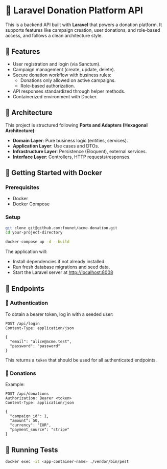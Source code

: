 # 🌱 Laravel Donation Platform API

This is a backend API built with **Laravel** that powers a donation platform. It supports features like campaign creation, user donations, and role-based access, and follows a clean architecture style.

## 🚀 Features

- User registration and login (via Sanctum).
- Campaign management (create, update, delete).
- Secure donation workflow with business rules:
    - Donations only allowed on active campaigns.
    - Role-based authorization.
- API responses standardized through helper methods.
- Containerized environment with Docker.

## 🧱 Architecture

This project is structured following **Ports and Adapters (Hexagonal Architecture)**:

- **Domain Layer**: Pure business logic (entities, services).
- **Application Layer**: Use cases and DTOs.
- **Infrastructure Layer**: Persistence (Eloquent), external services.
- **Interface Layer**: Controllers, HTTP requests/responses.

## 🐳 Getting Started with Docker

### Prerequisites

- Docker
- Docker Compose

### Setup

```bash
git clone git@github.com:founet/acme-donation.git
cd your-project-directory

```

```bash
docker-compose up -d --build
```

The application will:

- Install dependencies if not already installed.
- Run fresh database migrations and seed data.
- Start the Laravel server at [http://localhost:8008](http://localhost:8008)

## 📮 Endpoints

### 🔐 Authentication

To obtain a bearer token, log in with a seeded user:

```http
POST /api/login
Content-Type: application/json

{
  "email": "alice@acme.test",
  "password": "password"
}
```

This returns a `token` that should be used for all authenticated endpoints.

### 💸 Donations

Example:

```http
POST /api/donations
Authorization: Bearer <token>
Content-Type: application/json

{
  "campaign_id": 1,
  "amount": 50,
  "currency": "EUR",
  "payment_source": "stripe"
}
```

## 🧪 Running Tests

```bash
docker exec -it <app-container-name> ./vendor/bin/pest